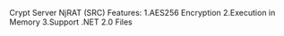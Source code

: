 Crypt Server NjRAT (SRC)
Features:
1.AES256 Encryption
2.Execution in Memory
3.Support .NET 2.0 Files

